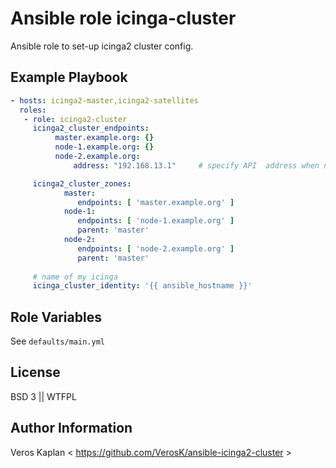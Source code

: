 # Ansible role icinga-cluster

Ansible role to set-up icinga2 cluster config.

## Example Playbook

```yaml
- hosts: icinga2-master,icinga2-satellites
  roles:
   - role: icinga2-cluster
     icinga2_cluster_endpoints:
          master.example.org: {}
          node-1.example.org: {}
          node-2.example.org: 
              address: "192.168.13.1"     # specify API  address when needed

     icinga2_cluster_zones:
            master:
               endpoints: [ 'master.example.org' ]
            node-1:
               endpoints: [ 'node-1.example.org' ]
               parent: 'master'
            node-2:
               endpoints: [ 'node-2.example.org' ]
               parent: 'master'
               
     # name of my icinga
     icinga_cluster_identity: '{{ ansible_hostname }}'
```

## Role Variables

See `defaults/main.yml`

## License

BSD 3 || WTFPL

## Author Information

Veros Kaplan < https://github.com/VerosK/ansible-icinga2-cluster >
